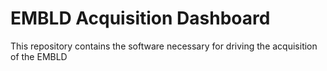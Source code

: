 # EMBLD Acquisition Dashboard

This repository contains the software necessary for driving the acquisition of the EMBLD
